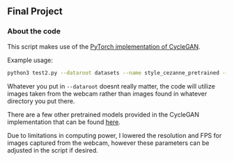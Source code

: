 ## Final Project


### About the code
This script makes use of the [PyTorch implementation of CycleGAN](https://github.com/junyanz/pytorch-CycleGAN-and-pix2pix).

Example usage: 
```bash
python3 test2.py --dataroot datasets --name style_cezanne_pretrained --model test --no_dropout --gpu_ids -1 --preprocess none
```
Whatever you put in `--dataroot` doesnt really matter, the code will utilize images taken from the webcam rather than images found in whatever directory you put there. 

There are a few other pretrained models provided in the CycleGAN implementation that can be found [here](https://github.com/junyanz/pytorch-CycleGAN-and-pix2pix/blob/master/scripts/download_cyclegan_model.sh#L3).

Due to limitations in computing power, I lowered the resolution and FPS for images captured from the webcam, however these parameters can be adjusted in the script if desired.
